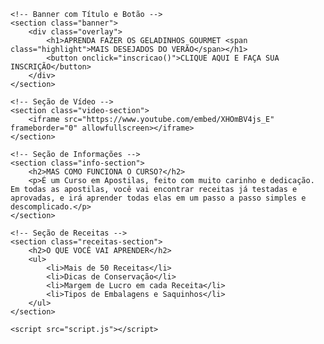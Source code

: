 <!DOCTYPE html>
<html lang="pt-BR">
<head>
    <meta charset="UTF-8">
    <meta name="viewport" content="width=device-width, initial-scale=1.0">
    <title>Página Geladinho Gourmet</title>
    <link rel="stylesheet" href="styles.css">
</head>
<body>

    <!-- Banner com Título e Botão -->
    <section class="banner">
        <div class="overlay">
            <h1>APRENDA FAZER OS GELADINHOS GOURMET <span class="highlight">MAIS DESEJADOS DO VERÃO</span></h1>
            <button onclick="inscricao()">CLIQUE AQUI E FAÇA SUA INSCRIÇÃO</button>
        </div>
    </section>

    <!-- Seção de Vídeo -->
    <section class="video-section">
        <iframe src="https://www.youtube.com/embed/XHOmBV4js_E" frameborder="0" allowfullscreen></iframe>
    </section>

    <!-- Seção de Informações -->
    <section class="info-section">
        <h2>MAS COMO FUNCIONA O CURSO?</h2>
        <p>É um Curso em Apostilas, feito com muito carinho e dedicação. Em todas as apostilas, você vai encontrar receitas já testadas e aprovadas, e irá aprender todas elas em um passo a passo simples e descomplicado.</p>
    </section>

    <!-- Seção de Receitas -->
    <section class="receitas-section">
        <h2>O QUE VOCÊ VAI APRENDER</h2>
        <ul>
            <li>Mais de 50 Receitas</li>
            <li>Dicas de Conservação</li>
            <li>Margem de Lucro em cada Receita</li>
            <li>Tipos de Embalagens e Saquinhos</li>
        </ul>
    </section>

    <script src="script.js"></script>
</body>
</html>
